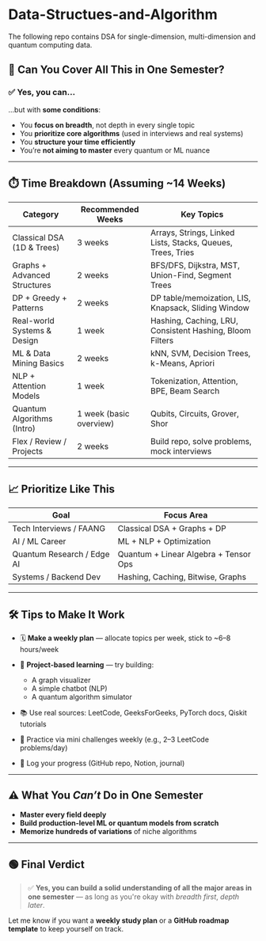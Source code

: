 # Data-Structues-and-Algorithm
The following repo contains DSA for single-dimension, multi-dimension and quantum computing data.

## 🧠 Can You Cover All This in One Semester?

### ✅ **Yes, you can...**

…but with **some conditions**:

* You **focus on breadth**, not depth in every single topic
* You **prioritize core algorithms** (used in interviews and real systems)
* You **structure your time efficiently**
* You’re **not aiming to master** every quantum or ML nuance

---

## ⏱️ Time Breakdown (Assuming \~14 Weeks)

| **Category**                 | **Recommended Weeks**   | **Key Topics**                                              |
| ---------------------------- | ----------------------- | ----------------------------------------------------------- |
| Classical DSA (1D & Trees)   | 3 weeks                 | Arrays, Strings, Linked Lists, Stacks, Queues, Trees, Tries |
| Graphs + Advanced Structures | 2 weeks                 | BFS/DFS, Dijkstra, MST, Union-Find, Segment Trees           |
| DP + Greedy + Patterns       | 2 weeks                 | DP table/memoization, LIS, Knapsack, Sliding Window         |
| Real-world Systems & Design  | 1 week                  | Hashing, Caching, LRU, Consistent Hashing, Bloom Filters    |
| ML & Data Mining Basics      | 2 weeks                 | kNN, SVM, Decision Trees, k-Means, Apriori                  |
| NLP + Attention Models       | 1 week                  | Tokenization, Attention, BPE, Beam Search                   |
| Quantum Algorithms (Intro)   | 1 week (basic overview) | Qubits, Circuits, Grover, Shor                              |
| Flex / Review / Projects     | 2 weeks                 | Build repo, solve problems, mock interviews                 |

---

## 📈 Prioritize Like This

| **Goal**                   | **Focus Area**                        |
| -------------------------- | ------------------------------------- |
| Tech Interviews / FAANG    | Classical DSA + Graphs + DP           |
| AI / ML Career             | ML + NLP + Optimization               |
| Quantum Research / Edge AI | Quantum + Linear Algebra + Tensor Ops |
| Systems / Backend Dev      | Hashing, Caching, Bitwise, Graphs     |

---

## 🛠️ Tips to Make It Work

* 🗓️ **Make a weekly plan** — allocate topics per week, stick to \~6–8 hours/week
* 🧪 **Project-based learning** — try building:

  * A graph visualizer
  * A simple chatbot (NLP)
  * A quantum algorithm simulator
* 📚 Use real sources: LeetCode, GeeksForGeeks, PyTorch docs, Qiskit tutorials
* 🧩 Practice via mini challenges weekly (e.g., 2–3 LeetCode problems/day)
* 💾 Log your progress (GitHub repo, Notion, journal)

---

## ⚠️ What You *Can’t* Do in One Semester

* **Master every field deeply**
* **Build production-level ML or quantum models from scratch**
* **Memorize hundreds of variations** of niche algorithms

---

## 🟢 Final Verdict

> ✅ **Yes, you can build a solid understanding of all the major areas in one semester**
> — as long as you're okay with *breadth first*, *depth later*.

Let me know if you want a **weekly study plan** or a **GitHub roadmap template** to keep yourself on track.
